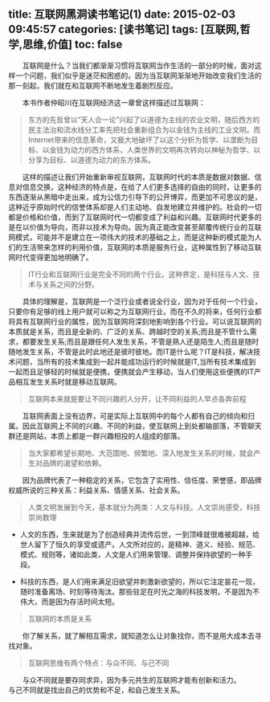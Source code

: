 title: 互联网黑洞读书笔记(1)
date: 2015-02-03 09:45:57
categories:  [读书笔记]
tags: [互联网,哲学,思维,价值]
toc: false
---
&emsp;&emsp;互联网是什么？当我们都渐渐习惯将互联网当作生活的一部分的时候，面对这样一个问题，我们似乎是迷茫和困惑的。因为当互联网渐渐地开始改变我们生活的那一刻起，我们就在和互联网不断地发生着剧烈反应。

<!--more-->

&emsp;&emsp;本书作者仲昭川在互联网经济这一章曾这样描述过互联网：

>东方的先哲曾以“天人合一论”兴起了以道德为主线的农业文明，随后西方的民主法治和流水线分工率先把社会重新组合为以金钱为主线的工业文明。而Internet带来的信息革命，又极大地破坏了以这个分析为哲学、以垄断为目标、以金钱为动力的西方体系，人类世界的文明再次转向以神秘为哲学、以分享为目标、以道德为动力的东方体系。


&emsp;&emsp;这样的描述让我们开始重新审视互联网，互联网时代的本质是数据对数据、信息对信息交换，这种经济的特点是，在给了人们更多选择的自由的同时，让更多的东西逐渐从黑暗中走出来，成为公信力引导下的公开博弈，而更加不可思议的是，这种近乎原始时代的信誉体系却是人们主动地、自发地建立并维护的。社会的一切都是价格和价值，而到了互联网时代一切都变成了利益和兴趣。互联网时代更多的是在以价值为导向，而非以技术为导向。因为真正能改变甚至颠覆传统行业的互联网模式，可能并不是建立在一项伟大的技术的基础之上，而是这种新的模式能为人们的生活带来怎样的利用价值，互联网的本质是服务行业，这种属性到了移动互联网时代变得更加地明确了。

>IT行业和互联网行业是完全不同的两个行业。这种界定，是科技与人文、技术与关系之间的分野。

&emsp;&emsp;具体的理解是，互联网是一个泛行业或者说全行业，因为对于任何一个行业，只要你有足够的线上用户就可以称之为互联网行业。而在不久的将来，任何行业都将具有互联网行业的属性，因为互联网将深刻地影响到各个行业。可以说互联网的本质就是关系，而且是全新的、广泛的关系、跨越时空的关系;而且是不管什么需求，都要发生关系;而且是跟任何人发生关系，不管是熟人还是陌生人;而且是随时随地发生关系，不管是此时此地还是彼时彼地。而IT是什么呢？IT是科技，解决技术问题，当所有的技术集成到一起并能成功运行的时候就是IT,当所有技术集成到一起而且足够轻的时候就是便携，便携就会产生移动，当人们使用这些便携的IT产品相互发生关系时就是移动互联网。

>互联网本来就是要让不同兴趣的人分开，让不同利益的人早点各奔前程

&emsp;&emsp;互联网表面上没有边界，可是实际上互联网中的每个人都有自己的倾向和归属。因此互联网上不同的兴趣、不同的利益，使互联网上到处都输部落，不管聊天群还是网站，本质上都是一群兴趣相投的人组成的部落。

>当大家都希望长期地、大范围地、频繁地、深入地发生关系的时候，就会产生对品牌的渴望和依赖。

&emsp;&emsp;因为品牌代表了一种稳定的关系，它包含了实用性、信任度、荣誉感，即品牌权威所说的三种关系：利益关系、情感关系、社会关系。

>人类文明发展到今天，基本就分为两类：人文与科技。人文崇尚感受，科技崇尚数理

*  人文的东西，生来就是为了创造经典并流传后世，一到顶峰就很难被超越，给世人留下了恒久的享受或遗产。人文所对应的，是精神、道义、经验、规范、模式、规则等，诸如此类，人文是人们用来管理、调整并保持欲望的一种手段。

*  科技的东西，是人们用来满足旧欲望并刺激新欲望的，所以它注定昙花一现，随时准备离场、时刻等待淘汰。那些驻足在时光之海的科技发明，不是因为不伟大，而是因为存活时间太短。

>互联网的本质是关系

&emsp;&emsp;你了解关系，就了解相互需求，就知道怎么让对象找你，而不是用大成本去寻找对象。

>互联网思维有两个特点：与众不同、与己不同

&emsp;&emsp;与众不同就是要存同求异，因为多元共生的互联网才能有创新和活力。
&emsp;&emsp;与己不同就是找出自己的优势和不足，和自己发生关系。



